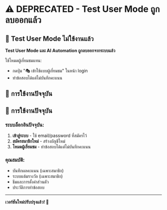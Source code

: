 # ⚠️ DEPRECATED - Test User Mode ถูกลบออกแล้ว

## 🚫 Test User Mode ไม่ใช้งานแล้ว

**Test User Mode และ AI Automation ถูกลบออกจากระบบแล้ว**

ใช้โหมดผู้เยี่ยมชมแทน:
- กดปุ่ม "🎭 เข้าใช้แบบผู้เยี่ยมชม" ในหน้า login
- ทำข้อสอบได้แต่ไม่บันทึกคะแนน

## 🚀 การใช้งานปัจจุบัน

## 🚀 การใช้งานปัจจุบัน

### ระบบล็อกอินปัจจุบัน:
1. **เข้าสู่ระบบ** - ใช้ email/password ที่สมัครไว้
2. **สมัครสมาชิกใหม่** - สร้างบัญชีใหม่
3. **โหมดผู้เยี่ยมชม** - ทำข้อสอบได้แต่ไม่บันทึกคะแนน

### คุณสมบัติ:
- บันทึกผลคะแนน (เฉพาะสมาชิก)
- ระบบแต้มรางวัล (เฉพาะสมาชิก)  
- ธีมและการตั้งค่าส่วนตัว
- ประวัติการทำข้อสอบ

---

**เวอร์ชันใหม่ปรับปรุงแล้ว! 🎯**
